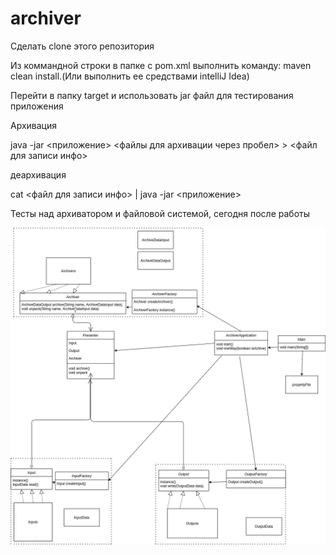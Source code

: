 # archiver

Сделать clone этого репозитория

Из коммандной строки в папке с pom.xml выполнить команду: maven clean install.(Или выполнить ее средствами intelliJ Idea)

Перейти в папку target и использовать jar файл для тестирования приложения

Архивация

java -jar <приложение> <файлы для архивации через пробел>  > <файл для записи инфо>

деархивация

cat <файл для записи инфо> | java -jar <приложение>

Тесты над архиватором и файловой системой, сегодня после работы


![alt text](https://github.com/Alexey111231/archiver/blob/master/Archiver%20architectur.png)
